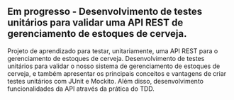 <h2>Em progresso - Desenvolvimento de testes unitários para validar uma API REST de gerenciamento de estoques de cerveja.</h2>

Projeto de aprendizado para testar, unitariamente, uma API REST para o gerenciamento de estoques de cerveja. Desenvolvimento de testes unitários para validar o nosso sistema de gerenciamento de estoques de cerveja, e também apresentar os principais conceitos e vantagens de criar testes unitários com JUnit e Mockito. Além disso, desenvolvimento funcionalidades da API através da prática do TDD.

